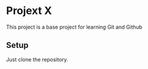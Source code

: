 # Projext X

This project is a base project for learning Git and Github

## Setup

Just clone the repository.